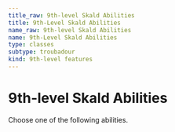 ```yaml
---
title_raw: 9th-level Skald Abilities
title: 9th-Level Skald Abilities
name_raw: 9th-level Skald Abilities
name: 9th-Level Skald Abilities
type: classes
subtype: troubadour
kind: 9th-level features
---
```


# 9th-level Skald Abilities

Choose one of the following abilities.
